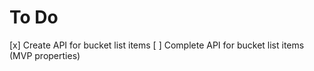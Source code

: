 # To Do

[x] Create API for bucket list items
[ ] Complete API for bucket list items (MVP properties)
